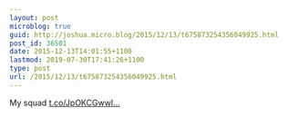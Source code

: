 ```yaml
---
layout: post
microblog: true
guid: http://joshua.micro.blog/2015/12/13/t675873254356049925.html
post_id: 36501
date: 2015-12-13T14:01:55+1100
lastmod: 2019-07-30T17:41:26+1100
type: post
url: /2015/12/13/t675873254356049925.html
---
```

My squad [t.co/JpOKCGwwI...](https://t.co/JpOKCGwwI8)
